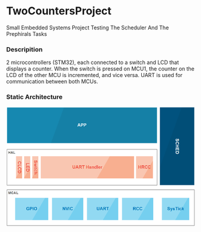 # TwoCountersProject
Small Embedded Systems Project Testing The Scheduler And The Prephirals Tasks

### Descripition
2 microcontrollers (STM32), each connected to a switch and LCD that displays a counter. 
When the switch is pressed on MCU1, the counter on the LCD of the other MCU is incremented, and vice versa.
UART is used for communication between both MCUs.

### Static Architecture
![Static Architecture](/.StaticArch.png)
